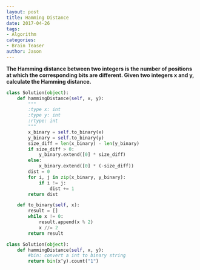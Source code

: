 ```yaml
---
layout: post
title: Hamming Distance
date: 2017-04-26
tags:
- Algorithm
categories:
- Brain Teaser
author: Jason
---
```

**The Hamming distance between two integers is the number of positions at which the corresponding bits are different. Given two integers x and y, calculate the Hamming distance.**

```python
class Solution(object):
    def hammingDistance(self, x, y):
        """
        :type x: int
        :type y: int
        :rtype: int
        """
        x_binary = self.to_binary(x)
        y_binary = self.to_binary(y)
        size_diff = len(x_binary) - len(y_binary)
        if size_diff > 0:
            y_binary.extend([0] * size_diff)
        else:
            x_binary.extend([0] * (-size_diff))
        dist = 0
        for i, j in zip(x_binary, y_binary):
            if i != j:
                dist += 1
        return dist

    def to_binary(self, x):
        result = []
        while x != 0:
            result.append(x % 2)
            x //= 2
        return result
```

```python
class Solution(object):
    def hammingDistance(self, x, y):
        #bin: convert a int to binary string
        return bin(x^y).count("1")
```
